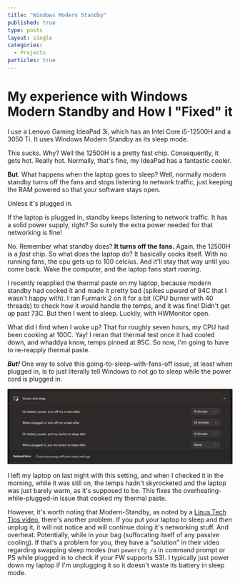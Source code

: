 ```yaml
---
title: "Windows Modern Standby"
published: true
type: posts
layout: single
categories:
  - Projects
particles: true
---
```


# My experience with Windows Modern Standby and How I "Fixed" it

I use a Lenovo Gaming IdeaPad 3i, which has an Intel Core i5-12500H and a 3050 Ti. It uses Windows Modern Standby as its sleep mode.

This sucks. Why? Well the 12500H is a pretty fast chip. Consequently, it gets hot. Really hot. Normally, that's fine, my IdeaPad has a fantastic cooler.

**But**. What happens when the laptop goes to sleep? Well, normally modern standby turns off the fans and stops listening to network traffic, just keeping the RAM powered so that your software stays open.

Unless it's plugged in.

If the laptop is plugged in, standby keeps listening to network traffic. It has a solid power supply, right? So surely the extra power needed for that networking is fine!

No. Remember what standby does? **It turns off the fans.** Again, the 12500H is a *fast* chip. So what does the laptop do? It basically cooks itself. With no running fans, the cpu gets up to 100 celcius. And it'll stay that way until you come back. Wake the computer, and the laptop fans start *roaring*. 

I recently reapplied the thermal paste on my laptop, because modern standby had cooked it and made it pretty bad (spikes upward of 94C that I wasn't happy with). I ran Furmark 2 on it for a bit (CPU burner with 40 threads) to check how it would handle the temps, and it was fine! Didn't get up past 73C. But then I went to sleep. Luckily, with HWMonitor open.

What did I find when I woke up? That for roughly seven hours, my CPU had been cooking at 100C. Yay! I reran that thermal test once it had cooled down, and whaddya know, temps pinned at 95C. So now, I'm going to have to re-reapply thermal paste.

***But!*** One way to solve this going-to-sleep-with-fans-off issue, at least when plugged in, is to just literally tell Windows to not go to sleep while the power cord is plugged in.

![Windows Sleep Settings](/assets/imgs/windows-sleep.png)

I left my laptop on last night with this setting, and when I checked it in the morning, while it was still on, the temps hadn't skyrocketed and the laptop was just barely warm, as it's supposed to be. This fixes the overheating-while-plugged-in issue that cooked my thermal paste.

However, it's worth noting that Modern-Standby, as noted by a [Linus Tech Tips video](https://www.youtube.com/watch?v=OHKKcd3sx2c), there's another problem. If you put your laptop to sleep and *then* unplug it, it will not notice and will continue doing it's networking stuff. And overheat. Potentially, while in your bag (suffocating itself of any passive cooling). If that's a problem for you, they have a "solution" in their video regarding swapping sleep modes (run `powercfg /a` in command prompt or PS while plugged in to check if your FW supports S3). I typically just power down my laptop if I'm unplugging it so it doesn't waste its battery in sleep mode.